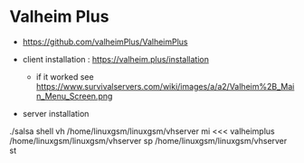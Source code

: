 
# Valheim Plus

*  https://github.com/valheimPlus/ValheimPlus


* client installation : https://valheim.plus/installation
    * if it worked see https://www.survivalservers.com/wiki/images/a/a2/Valheim%2B_Main_Menu_Screen.png



* server installation

./salsa shell vh
/home/linuxgsm/linuxgsm/vhserver mi <<< valheimplus
/home/linuxgsm/linuxgsm/vhserver sp
/home/linuxgsm/linuxgsm/vhserver st